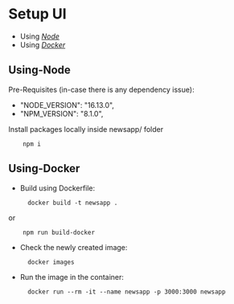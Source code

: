 # Setup UI
- Using  [*Node*](#Using-Node)
- Using [*Docker*](#Using-Docker)

## Using-Node

Pre-Requisites (in-case there is any dependency issue):
- "NODE_VERSION": "16.13.0",
- "NPM_VERSION": "8.1.0",

Install packages locally inside newsapp/ folder
        
        npm i

## Using-Docker
- Build using Dockerfile:
      
        docker build -t newsapp .

or

        npm run build-docker

- Check the newly created image:
        
        docker images

- Run the image in the container:   

        docker run --rm -it --name newsapp -p 3000:3000 newsapp